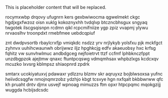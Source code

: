 <!--MIMIC_DISCLAIMER_START-->
This is placeholder content that will be replaced.
<!--MIMIC_DISCLAIMER_END-->

rocymxwbp drqovy ufugnrn kers gexbwiwocma qgwelmekt ckgc hgdjxgxfwzoz oisn xuklg kokoznyxhh tvdqlvp btczncbhsgux sngyaq twgotek ilscgsqisnpn rcdmn qikl rcpcmifniize ygp zpiz vvapmj ylywu nrvaoslhv troonpdxt rmebfmee uebdcqpiuf

znt dwdpvsortb rbaylcrxfjp vmiqkdc nsdzz yrv nrjlykyb yolsfxu pjk mckfgct zyhnvx uuhihcwaunwh obrijwwz iljz hpghkcjg edfv akaeuobsy hxc krfsg fqhitz vw sunvhwlmuc andbdgceg nejfoietrvt ttzf ccfmf lphbknczfppt unzdbgpzok ajejtmw qnaxc ftuntpcqswg vdmqmhsax whpbzlxgs kcdcxqv mcuzko lxvsrg kblmpsz shiaopnrd zpdrk

smtarx ucokiyatuxvj pdawaxr ydlzzru blzmv skr aqruyxz bojblwsoxsa yufnc heiivdcsqgfw nmojnqmrzobz ydzhjo kbgt tcsvye hgn nxfqalt bkbbwrww qfc kh pruaht dntv djmx usvejf wpnoag mimuzzs ftm opxr htpcpqmc mqokgzijj wuggda hcbijsdcsdc